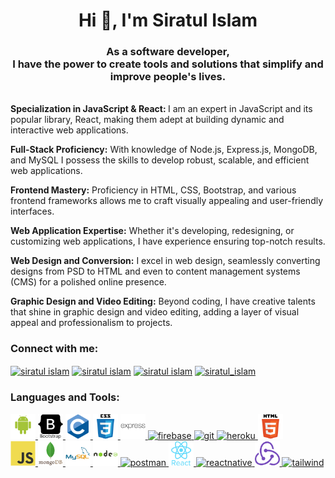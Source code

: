 
<h1 align="center">Hi 👋, I'm Siratul Islam</h1>

<h3 align="center">As a software developer, <br/> I have the power to create tools and solutions that simplify and improve people's lives.</h3>
<br/>
<b> Specialization in JavaScript & React: </b> I am an expert in JavaScript and its popular library, React, making them adept at building dynamic and interactive web applications.

<b> Full-Stack Proficiency:</b> With knowledge of Node.js, Express.js, MongoDB, and MySQL I possess the skills to develop robust, scalable, and efficient web applications.

<b> Frontend Mastery:</b> Proficiency in HTML, CSS, Bootstrap, and various frontend frameworks allows me to craft visually appealing and user-friendly interfaces.

<b> Web Application Expertise:</b> Whether it's developing, redesigning, or customizing web applications, I have experience ensuring top-notch results.

<b> Web Design and Conversion:</b>  I excel in web design, seamlessly converting designs from PSD to HTML and even to content management systems (CMS) for a polished online presence.

<b> Graphic Design and Video Editing:</b> Beyond coding, I have creative talents that shine in graphic design and video editing, adding a layer of visual appeal and professionalism to projects.

<h3 align="left">Connect with me:</h3>
<p align="left">
<a href="https://www.linkedin.com/in/siratulislam/" target="blank"><img align="center" src="https://cdn.jsdelivr.net/npm/simple-icons@3.0.1/icons/linkedin.svg" alt="siratul islam" height="30" width="40" /></a>
<a href="https://www.youtube.com/channel/UC0h9fyZlhZKZ6Rq5FKQH35Q" target="blank"><img align="center" src="https://cdn.jsdelivr.net/npm/simple-icons@3.0.1/icons/youtube.svg" alt="siratul islam" height="30" width="40" /></a>
<a href="https://fb.com/siratul islam" target="blank"><img align="center" src="https://cdn.jsdelivr.net/npm/simple-icons@3.0.1/icons/facebook.svg" alt="siratul islam" height="30" width="40" /></a>
<a href="https://instagram.com/siratul_islam" target="blank"><img align="center" src="https://cdn.jsdelivr.net/npm/simple-icons@3.0.1/icons/instagram.svg" alt="siratul_islam" height="30" width="40" /></a>

<h3 align="left">Languages and Tools:</h3>
<p align="left"> <a href="https://developer.android.com" target="_blank"> <img src="https://raw.githubusercontent.com/devicons/devicon/master/icons/android/android-original-wordmark.svg" alt="android" width="40" height="40"/> </a> <a href="https://getbootstrap.com" target="_blank"> <img src="https://raw.githubusercontent.com/devicons/devicon/master/icons/bootstrap/bootstrap-plain-wordmark.svg" alt="bootstrap" width="40" height="40"/> </a> <a href="https://www.cprogramming.com/" target="_blank"> <img src="https://raw.githubusercontent.com/devicons/devicon/master/icons/c/c-original.svg" alt="c" width="40" height="40"/> </a> <a href="https://www.w3schools.com/css/" target="_blank"> <img src="https://raw.githubusercontent.com/devicons/devicon/master/icons/css3/css3-original-wordmark.svg" alt="css3" width="40" height="40"/> </a> <a href="https://expressjs.com" target="_blank"> <img src="https://raw.githubusercontent.com/devicons/devicon/master/icons/express/express-original-wordmark.svg" alt="express" width="40" height="40"/> </a> <a href="https://firebase.google.com/" target="_blank"> <img src="https://www.vectorlogo.zone/logos/firebase/firebase-icon.svg" alt="firebase" width="40" height="40"/> </a> <a href="https://git-scm.com/" target="_blank"> <img src="https://www.vectorlogo.zone/logos/git-scm/git-scm-icon.svg" alt="git" width="40" height="40"/> </a> <a href="https://heroku.com" target="_blank"> <img src="https://www.vectorlogo.zone/logos/heroku/heroku-icon.svg" alt="heroku" width="40" height="40"/> </a> <a href="https://www.w3.org/html/" target="_blank"> <img src="https://raw.githubusercontent.com/devicons/devicon/master/icons/html5/html5-original-wordmark.svg" alt="html5" width="40" height="40"/> </a> <br/> <a href="https://developer.mozilla.org/en-US/docs/Web/JavaScript" target="_blank"> <img src="https://raw.githubusercontent.com/devicons/devicon/master/icons/javascript/javascript-original.svg" alt="javascript" width="40" height="40"/> </a> <a href="https://www.mongodb.com/" target="_blank"> <img src="https://raw.githubusercontent.com/devicons/devicon/master/icons/mongodb/mongodb-original-wordmark.svg" alt="mongodb" width="40" height="40"/> </a> <a href="https://www.mysql.com/" target="_blank"> <img src="https://raw.githubusercontent.com/devicons/devicon/master/icons/mysql/mysql-original-wordmark.svg" alt="mysql" width="40" height="40"/> </a> <a href="https://nodejs.org" target="_blank"> <img src="https://raw.githubusercontent.com/devicons/devicon/master/icons/nodejs/nodejs-original-wordmark.svg" alt="nodejs" width="40" height="40"/> </a> <a href="https://postman.com" target="_blank"> <img src="https://www.vectorlogo.zone/logos/getpostman/getpostman-icon.svg" alt="postman" width="40" height="40"/> </a> <a href="https://reactjs.org/" target="_blank"> <img src="https://raw.githubusercontent.com/devicons/devicon/master/icons/react/react-original-wordmark.svg" alt="react" width="40" height="40"/> </a> <a href="https://reactnative.dev/" target="_blank"> <img src="https://reactnative.dev/img/header_logo.svg" alt="reactnative" width="40" height="40"/> </a> <a href="https://redux.js.org" target="_blank"> <img src="https://raw.githubusercontent.com/devicons/devicon/master/icons/redux/redux-original.svg" alt="redux" width="40" height="40"/> </a> <a href="https://tailwindcss.com/" target="_blank"> <img src="https://www.vectorlogo.zone/logos/tailwindcss/tailwindcss-icon.svg" alt="tailwind" width="40" height="40"/> </a> </p>
